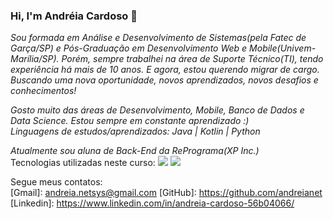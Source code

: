 ### Hi, I'm Andréia Cardoso 👋


<i>Sou formada em Análise e Desenvolvimento de Sistemas(pela Fatec de Garça/SP) e Pós-Graduação em Desenvolvimento Web e Mobile(Univem-Marília/SP). Porém, sempre trabalhei na área de Suporte Técnico(TI), tendo experiência há mais de 10 anos. E agora, estou querendo migrar de cargo. Buscando uma nova oportunidade, novos aprendizados, novos desafios e conhecimentos!</i>

<i>Gosto muito das áreas de Desenvolvimento, Mobile, Banco de Dados e Data Science. Estou sempre em constante aprendizado :)<br>
Linguagens de estudos/aprendizados: Java | Kotlin | Python</i>

<i>Atualmente sou aluna de Back-End da RePrograma(XP Inc.)</i><br>
Tecnologias utilizadas neste curso:
<img src="https://img.shields.io/badge/Back%20End-Node.js-brightgreen">
<img src="https://img.shields.io/badge/JS-JavaScript-black">


Segue meus contatos:<br>
[Gmail]: andreia.netsys@gmail.com
[GitHub]: https://github.com/andreianet <br>
[Linkedin]: https://www.linkedin.com/in/andreia-cardoso-56b04066/
